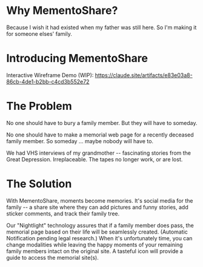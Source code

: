 # Why MementoShare?
Because I wish it had existed when my father was still here. So I'm making it for someone elses' family.

# Introducing MementoShare
Interactive Wireframe Demo (WIP):
https://claude.site/artifacts/e83e03a8-86cb-4de1-b2bb-c4cd3b552e72

# The Problem 
No one should have to bury a family member. But they will have to someday.

No one should have to make a memorial web page for a recently deceased family member. So someday ... maybe nobody will have to.

We had VHS interviews of my grandmother -- fascinating stories from the Great Depression. Irreplaceable. The tapes no longer work, or are lost.

# The Solution

With MementoShare, moments become memories. It's social media for the family -- a share site where they can add pictures and funny stories, add sticker comments, and track their family tree.

Our "Nightlight" technology assures that if a family member does pass, the memorial page based on their life will be seamlessly created. (Automatic Notification pending legal research.) When it's unfortunately time, you can change modalities while leaving the happy moments of your remaining family members intact on the original site. A tasteful icon will provide a guide to access the memorial site(s).

